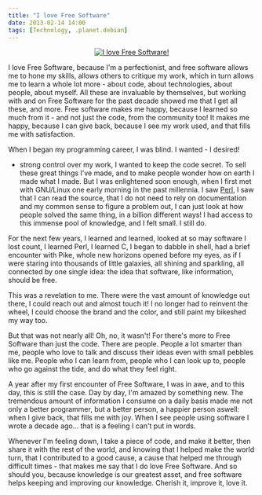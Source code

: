 ```yaml
---
title: "I love Free Software"
date: 2013-02-14 14:00
tags: [Technology, .planet.debian]
---
```


<p style="text-align: center">
<a href="http://fsfe.org/campaigns/ilovefs/ilovefs.html"><img
src="http://fsfe.org/campaigns/valentine/vd-i-love-fs-358x60.png"
style="border: 0 !important;" alt="I love Free Software!"></a>
</p>

I love Free Software, because I'm a perfectionist, and free software
allows me to hone my skills, allows others to critique my work, which
in turn allows me to learn a whole lot more - about code, about
technologies, about people, about myself. All these are invaluable by
themselves, but working with and on Free Software for the past decade
showed me that I get all these, and more. Free software makes me
happy, because I learned so much from it - and not just the code, from
the community too! It makes me happy, because I can give back, because
I see my work used, and that fills me with satisfaction.

<!-- more -->

When I began my programming career, I was blind. I wanted - I desired!
- strong control over my work, I wanted to keep the code secret. To
sell these great things I've made, and to make people wonder how on
earth I made what I made. But I was enlightened soon enough, when I
first met with GNU/Linux one early morning in the past millennia. I
saw [Perl][perl], I saw that I can read the source, that I do not need
to rely on documentation and my common sense to figure a problem out,
I can just look at how people solved the same thing, in a billion
different ways! I had access to this immense pool of knowledge, and I
felt small. I still do.

 [perl]: http://perl.org/

For the next few years, I learned and learned, looked at so may
software I lost count, I learned Perl, I learned C, I began to dabble
in shell, had a brief encounter with Pike, whole new horizons opened
before my eyes, as if I were staring into thousands of little
galaxies, all shining and sparkling, all connected by one single idea:
the idea that software, like information, should be free.

This was a revelation to me. There were the vast amount of knowledge
out there, I could reach out and almost touch it! I no longer had to
reinvent the wheel, I could choose the brand and the color, and still
paint my bikeshed my way too.

But that was not nearly all! Oh, no, it wasn't! For there's more to
Free Software than just the code. There are people. People a lot
smarter than me, people who love to talk and discuss their ideas even
with small pebbles like me. People who I can learn from, people who I
can look up to, people who go against the tide, and do what they feel
right.

A year after my first encounter of Free Software, I was in awe, and to
this day, this is still the case. Day by day, I'm amazed by something
new. The tremendous amount of information I consume on a daily basis
made me not only a better programmer, but a better person, a happier
person aswell: when I give back, that fills me with joy. When I see
people using software I wrote a decade ago... that is a feeling I
can't put in words.

Whenever I'm feeling down, I take a piece of code, and make it better,
then share it with the rest of the world, and knowing that I helped
make the world turn, that I contributed to a good cause, a cause that
helped me through difficult times - that makes me say that I do love
Free Software. And so should you, because knowledge is our greatest
asset, and free software helps keeping and improving our
knowledge. Cherish it, improve it, love it.
